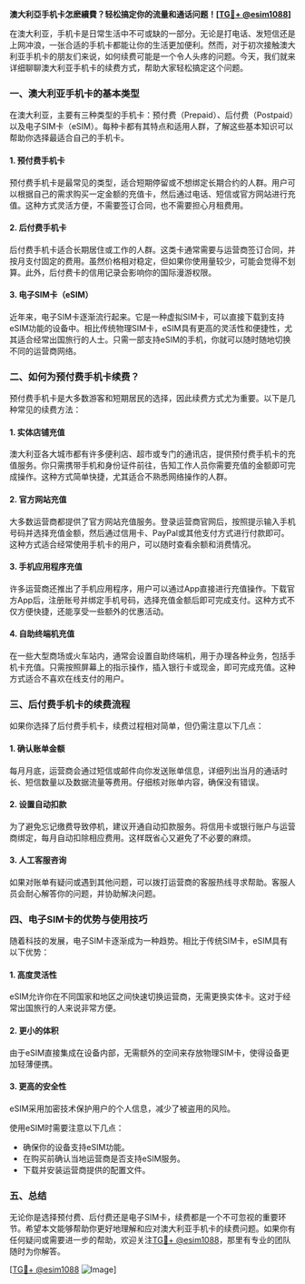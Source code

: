 **澳大利亞手机卡怎麽續費？轻松搞定你的流量和通话问题！[[TG💪+ @esim1088](https://t.me/s/esim1088)]**

在澳大利亚，手机卡是日常生活中不可或缺的一部分。无论是打电话、发短信还是上网冲浪，一张合适的手机卡都能让你的生活更加便利。然而，对于初次接触澳大利亚手机卡的朋友们来说，如何续费可能是一个令人头疼的问题。今天，我们就来详细聊聊澳大利亚手机卡的续费方式，帮助大家轻松搞定这个问题。

### 一、澳大利亚手机卡的基本类型

在澳大利亚，主要有三种类型的手机卡：预付费（Prepaid）、后付费（Postpaid）以及电子SIM卡（eSIM）。每种卡都有其特点和适用人群，了解这些基本知识可以帮助你选择最适合自己的手机卡。

#### 1. 预付费手机卡

预付费手机卡是最常见的类型，适合短期停留或不想绑定长期合约的人群。用户可以根据自己的需求购买一定金额的充值卡，然后通过电话、短信或官方网站进行充值。这种方式灵活方便，不需要签订合同，也不需要担心月租费用。

#### 2. 后付费手机卡

后付费手机卡适合长期居住或工作的人群。这类卡通常需要与运营商签订合同，并按月支付固定的费用。虽然价格相对稳定，但如果你使用量较少，可能会觉得不划算。此外，后付费卡的信用记录会影响你的国际漫游权限。

#### 3. 电子SIM卡（eSIM）

近年来，电子SIM卡逐渐流行起来。它是一种虚拟SIM卡，可以直接下载到支持eSIM功能的设备中。相比传统物理SIM卡，eSIM具有更高的灵活性和便捷性，尤其适合经常出国旅行的人士。只需一部支持eSIM的手机，你就可以随时随地切换不同的运营商网络。

### 二、如何为预付费手机卡续费？

预付费手机卡是大多数游客和短期居民的选择，因此续费方式尤为重要。以下是几种常见的续费方法：

#### 1. 实体店铺充值

澳大利亚各大城市都有许多便利店、超市或专门的通讯店，提供预付费手机卡的充值服务。你只需携带手机和身份证件前往，告知工作人员你需要充值的金额即可完成操作。这种方式简单快捷，尤其适合不熟悉网络操作的人群。

#### 2. 官方网站充值

大多数运营商都提供了官方网站充值服务。登录运营商官网后，按照提示输入手机号码并选择充值金额，然后通过信用卡、PayPal或其他支付方式进行付款即可。这种方式适合经常使用手机卡的用户，可以随时查看余额和消费情况。

#### 3. 手机应用程序充值

许多运营商还推出了手机应用程序，用户可以通过App直接进行充值操作。下载官方App后，注册账号并绑定手机号码，选择充值金额后即可完成支付。这种方式不仅方便快捷，还能享受一些额外的优惠活动。

#### 4. 自助终端机充值

在一些大型商场或火车站内，通常会设置自助终端机，用于办理各种业务，包括手机卡充值。只需按照屏幕上的指示操作，插入银行卡或现金，即可完成充值。这种方式适合不喜欢在线支付的用户。

### 三、后付费手机卡的续费流程

如果你选择了后付费手机卡，续费过程相对简单，但仍需注意以下几点：

#### 1. 确认账单金额

每月月底，运营商会通过短信或邮件向你发送账单信息，详细列出当月的通话时长、短信数量以及数据流量等费用。仔细核对账单内容，确保没有错误。

#### 2. 设置自动扣款

为了避免忘记缴费导致停机，建议开通自动扣款服务。将信用卡或银行账户与运营商绑定，每月自动扣除相应费用。这样既省心又避免了不必要的麻烦。

#### 3. 人工客服咨询

如果对账单有疑问或遇到其他问题，可以拨打运营商的客服热线寻求帮助。客服人员会耐心解答你的问题，并协助解决问题。

### 四、电子SIM卡的优势与使用技巧

随着科技的发展，电子SIM卡逐渐成为一种趋势。相比于传统SIM卡，eSIM具有以下优势：

#### 1. 高度灵活性

eSIM允许你在不同国家和地区之间快速切换运营商，无需更换实体卡。这对于经常出国旅行的人来说非常方便。

#### 2. 更小的体积

由于eSIM直接集成在设备内部，无需额外的空间来存放物理SIM卡，使得设备更加轻薄便携。

#### 3. 更高的安全性

eSIM采用加密技术保护用户的个人信息，减少了被盗用的风险。

使用eSIM时需要注意以下几点：

- 确保你的设备支持eSIM功能。
- 在购买前确认当地运营商是否支持eSIM服务。
- 下载并安装运营商提供的配置文件。

### 五、总结

无论你是选择预付费、后付费还是电子SIM卡，续费都是一个不可忽视的重要环节。希望本文能够帮助你更好地理解和应对澳大利亚手机卡的续费问题。如果你有任何疑问或需要进一步的帮助，欢迎关注[TG💪+ @esim1088](https://t.me/s/esim1088)，那里有专业的团队随时为你解答。

[[TG💪+ @esim1088](https://t.me/s/esim1088) ![Image](https://i.postimg.cc/4NQfJmqS/Snipaste-2025-05-13-00-14-12.png)]